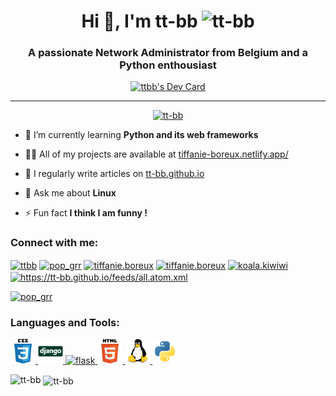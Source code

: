 <h1 align="center">Hi 👋, I'm tt-bb <img src="https://komarev.com/ghpvc/?username=tt-bb&label=Profile%20views&color=4caf4f&style=flat" alt="tt-bb" /> </h1>
<h3 align="center">A passionate Network Administrator from Belgium and a Python enthousiast</h3>

<p align="center"><a href="https://app.daily.dev/ttbb"><img src="https://api.daily.dev/devcards/516b56b2bf3245df827cab5798af5b17.png?r=9dx" width="300" alt="ttbb's Dev Card"/></a></p>

---
<p align="center"><a href="https://github.com/ryo-ma/github-profile-trophy"><img src="https://github-profile-trophy.vercel.app/?username=tt-bb" alt="tt-bb" /></a></p>

- 🌱 I’m currently learning **Python and its web frameworks**

- 👨‍💻 All of my projects are available at [tiffanie-boreux.netlify.app/](https://tiffanie-boreux.netlify.app/)

- 📝 I regularly write articles on [tt-bb.github.io](https://tt-bb.github.io)

- 💬 Ask me about **Linux**

- ⚡ Fun fact **I think I am funny !**


<h3 align="left">Connect with me:</h3>
<p align="left">
<a href="https://dev.to/ttbb" target="blank"><img align="center" src="https://raw.githubusercontent.com/rahuldkjain/github-profile-readme-generator/master/src/images/icons/Social/devto.svg" alt="ttbb" height="30" width="40" /></a>
<a href="https://twitter.com/pop_grr" target="blank"><img align="center" src="https://raw.githubusercontent.com/rahuldkjain/github-profile-readme-generator/master/src/images/icons/Social/twitter.svg" alt="pop_grr" height="30" width="40" /></a>
<a href="https://linkedin.com/in/tiffanie-boreux-828439176" target="blank"><img align="center" src="https://raw.githubusercontent.com/rahuldkjain/github-profile-readme-generator/master/src/images/icons/Social/linked-in-alt.svg" alt="tiffanie.boreux" height="30" width="40" /></a>
<a href="https://fb.com/tiffanie.boreux" target="blank"><img align="center" src="https://raw.githubusercontent.com/rahuldkjain/github-profile-readme-generator/master/src/images/icons/Social/facebook.svg" alt="tiffanie.boreux" height="30" width="40" /></a>
<a href="https://instagram.com/koala.kiwiwi" target="blank"><img align="center" src="https://raw.githubusercontent.com/rahuldkjain/github-profile-readme-generator/master/src/images/icons/Social/instagram.svg" alt="koala.kiwiwi" height="30" width="40" /></a>
<a href="https://tt-bb.github.io/feeds/all.atom.xml" target="blank"><img align="center" src="https://raw.githubusercontent.com/rahuldkjain/github-profile-readme-generator/master/src/images/icons/Social/rss.svg" alt="https://tt-bb.github.io/feeds/all.atom.xml" height="30" width="40" /></a>
</p>
<p><a href="https://twitter.com/pop_grr" target="blank"><img src="https://img.shields.io/twitter/follow/pop_grr?logo=twitter&style=for-the-badge" alt="pop_grr" /></a></p>

<h3 align="left">Languages and Tools:</h3>
<p align="left"> <a href="https://www.w3schools.com/css/" target="_blank" rel="noreferrer"> <img src="https://raw.githubusercontent.com/devicons/devicon/master/icons/css3/css3-original-wordmark.svg" alt="css3" width="40" height="40"/> </a> <a href="https://www.djangoproject.com/" target="_blank" rel="noreferrer"> <img src="https://raw.githubusercontent.com/devicons/devicon/master/icons/django/django-original.svg" alt="django" width="40" height="40"/> </a> <a href="https://flask.palletsprojects.com/" target="_blank" rel="noreferrer"> <img src="https://www.vectorlogo.zone/logos/pocoo_flask/pocoo_flask-icon.svg" alt="flask" width="40" height="40"/> </a> <a href="https://www.w3.org/html/" target="_blank" rel="noreferrer"> <img src="https://raw.githubusercontent.com/devicons/devicon/master/icons/html5/html5-original-wordmark.svg" alt="html5" width="40" height="40"/> </a> <a href="https://www.linux.org/" target="_blank" rel="noreferrer"> <img src="https://raw.githubusercontent.com/devicons/devicon/master/icons/linux/linux-original.svg" alt="linux" width="40" height="40"/> </a> <a href="https://www.python.org" target="_blank" rel="noreferrer"> <img src="https://raw.githubusercontent.com/devicons/devicon/master/icons/python/python-original.svg" alt="python" width="40" height="40"/> </a> </p>

<p><img align="left" src="https://github-readme-stats.vercel.app/api/top-langs?username=tt-bb&show_icons=true&theme=dracula&locale=en&layout=compact" alt="tt-bb" /></p>

<p>&nbsp;<img align="center" src="https://github-readme-stats.vercel.app/api?username=tt-bb&show_icons=true&theme=dracula&locale=en" alt="tt-bb" /></p>
